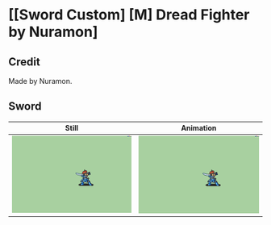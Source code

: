 # [\[Sword Custom\] \[M\] Dread Fighter by Nuramon]

## Credit

Made by Nuramon.
	
## Sword

| Still | Animation |
| :---: | :-------: |
| ![Sword still](./Sword_000.png) | ![Sword animation](./Sword.gif) |
